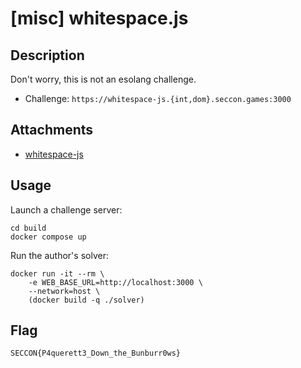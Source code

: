 # [misc] whitespace.js

## Description

Don't worry, this is not an esolang challenge.

- Challenge: `https://whitespace-js.{int,dom}.seccon.games:3000`

## Attachments

- [whitespace-js](files/whitespace-js)

## Usage

Launch a challenge server:

```
cd build
docker compose up
```

Run the author's solver:

```
docker run -it --rm \
    -e WEB_BASE_URL=http://localhost:3000 \
    --network=host \
    (docker build -q ./solver)
```

## Flag

```
SECCON{P4querett3_Down_the_Bunburr0ws}
```
